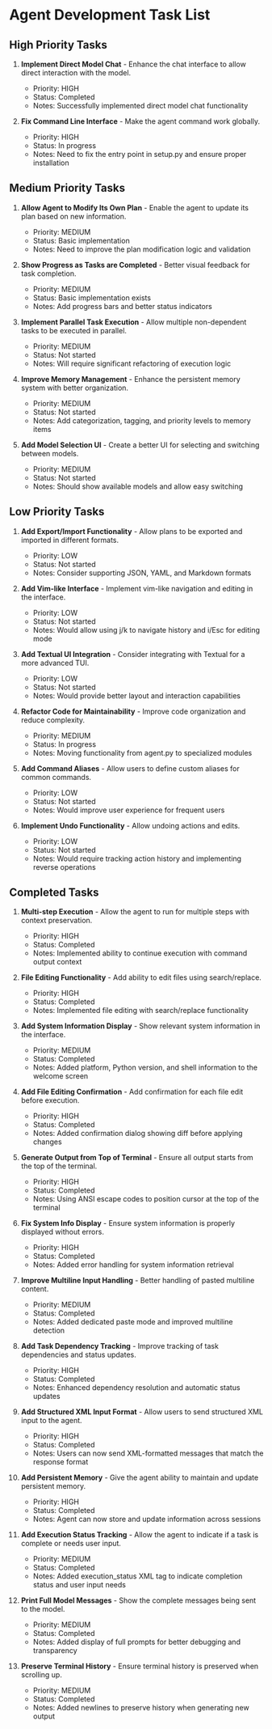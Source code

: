 # Agent Development Task List

## High Priority Tasks

1. **Implement Direct Model Chat** - Enhance the chat interface to allow direct interaction with the model.
   - Priority: HIGH
   - Status: Completed
   - Notes: Successfully implemented direct model chat functionality

2. **Fix Command Line Interface** - Make the agent command work globally.
   - Priority: HIGH
   - Status: In progress
   - Notes: Need to fix the entry point in setup.py and ensure proper installation

## Medium Priority Tasks

1. **Allow Agent to Modify Its Own Plan** - Enable the agent to update its plan based on new information.
   - Priority: MEDIUM
   - Status: Basic implementation
   - Notes: Need to improve the plan modification logic and validation

2. **Show Progress as Tasks are Completed** - Better visual feedback for task completion.
   - Priority: MEDIUM
   - Status: Basic implementation exists
   - Notes: Add progress bars and better status indicators

3. **Implement Parallel Task Execution** - Allow multiple non-dependent tasks to be executed in parallel.
   - Priority: MEDIUM
   - Status: Not started
   - Notes: Will require significant refactoring of execution logic

4. **Improve Memory Management** - Enhance the persistent memory system with better organization.
   - Priority: MEDIUM
   - Status: Not started
   - Notes: Add categorization, tagging, and priority levels to memory items

5. **Add Model Selection UI** - Create a better UI for selecting and switching between models.
   - Priority: MEDIUM
   - Status: Not started
   - Notes: Should show available models and allow easy switching

## Low Priority Tasks

1. **Add Export/Import Functionality** - Allow plans to be exported and imported in different formats.
   - Priority: LOW
   - Status: Not started
   - Notes: Consider supporting JSON, YAML, and Markdown formats

2. **Add Vim-like Interface** - Implement vim-like navigation and editing in the interface.
   - Priority: LOW
   - Status: Not started
   - Notes: Would allow using j/k to navigate history and i/Esc for editing mode

3. **Add Textual UI Integration** - Consider integrating with Textual for a more advanced TUI.
   - Priority: LOW
   - Status: Not started
   - Notes: Would provide better layout and interaction capabilities

4. **Refactor Code for Maintainability** - Improve code organization and reduce complexity.
   - Priority: MEDIUM
   - Status: In progress
   - Notes: Moving functionality from agent.py to specialized modules

5. **Add Command Aliases** - Allow users to define custom aliases for common commands.
   - Priority: LOW
   - Status: Not started
   - Notes: Would improve user experience for frequent users

6. **Implement Undo Functionality** - Allow undoing actions and edits.
   - Priority: LOW
   - Status: Not started
   - Notes: Would require tracking action history and implementing reverse operations

## Completed Tasks

1. **Multi-step Execution** - Allow the agent to run for multiple steps with context preservation.
   - Priority: HIGH
   - Status: Completed
   - Notes: Implemented ability to continue execution with command output context

2. **File Editing Functionality** - Add ability to edit files using search/replace.
   - Priority: HIGH
   - Status: Completed
   - Notes: Implemented file editing with search/replace functionality

3. **Add System Information Display** - Show relevant system information in the interface.
   - Priority: MEDIUM
   - Status: Completed
   - Notes: Added platform, Python version, and shell information to the welcome screen

4. **Add File Editing Confirmation** - Add confirmation for each file edit before execution.
    - Priority: HIGH
    - Status: Completed
    - Notes: Added confirmation dialog showing diff before applying changes

4. **Generate Output from Top of Terminal** - Ensure all output starts from the top of the terminal.
   - Priority: HIGH
   - Status: Completed
   - Notes: Using ANSI escape codes to position cursor at the top of the terminal

5. **Fix System Info Display** - Ensure system information is properly displayed without errors.
   - Priority: HIGH
   - Status: Completed
   - Notes: Added error handling for system information retrieval

6. **Improve Multiline Input Handling** - Better handling of pasted multiline content.
   - Priority: MEDIUM
   - Status: Completed
   - Notes: Added dedicated paste mode and improved multiline detection

7. **Add Task Dependency Tracking** - Improve tracking of task dependencies and status updates.
   - Priority: HIGH
   - Status: Completed
   - Notes: Enhanced dependency resolution and automatic status updates

8. **Add Structured XML Input Format** - Allow users to send structured XML input to the agent.
   - Priority: HIGH
   - Status: Completed
   - Notes: Users can now send XML-formatted messages that match the response format

9. **Add Persistent Memory** - Give the agent ability to maintain and update persistent memory.
   - Priority: HIGH
   - Status: Completed
   - Notes: Agent can now store and update information across sessions

10. **Add Execution Status Tracking** - Allow the agent to indicate if a task is complete or needs user input.
    - Priority: MEDIUM
    - Status: Completed
    - Notes: Added execution_status XML tag to indicate completion status and user input needs

11. **Print Full Model Messages** - Show the complete messages being sent to the model.
    - Priority: MEDIUM
    - Status: Completed
    - Notes: Added display of full prompts for better debugging and transparency

12. **Preserve Terminal History** - Ensure terminal history is preserved when scrolling up.
    - Priority: MEDIUM
    - Status: Completed
    - Notes: Added newlines to preserve history when generating new output
